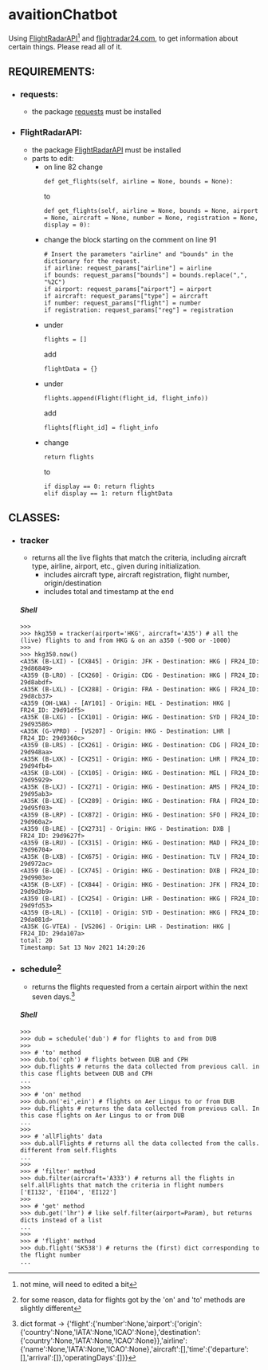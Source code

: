 # avaitionChatbot

Using [FlightRadarAPI](https://pypi.org/project/FlightRadarAPI/)[^1] and [flightradar24.com](https://www.flightradar24.com/), to get information about certain things. Please read all of it.

## REQUIREMENTS:

 - ### requests:
   - the package [requests](https://pypi.org/project/requests/) must be installed

 - ### FlightRadarAPI:
   - the package [FlightRadarAPI](https://pypi.org/project/FlightRadarAPI/) must be installed
   - parts to edit:
     - on line 82
       change
       ```
       def get_flights(self, airline = None, bounds = None):
       ```
       to
       ```
       def get_flights(self, airline = None, bounds = None, airport = None, aircraft = None, number = None, registration = None, display = 0):
       ```
     - change the block starting on the comment on line 91
       ```
       # Insert the parameters "airline" and "bounds" in the dictionary for the request.
       if airline: request_params["airline"] = airline
       if bounds: request_params["bounds"] = bounds.replace(",", "%2C")
       if airport: request_params["airport"] = airport
       if aircraft: request_params["type"] = aircraft
       if number: request_params["flight"] = number
       if registration: request_params["reg"] = registration
       ```
     - under 
       ```
       flights = []
       ```
       add
       ```
       flightData = {}
       ```
     - under
       ```
       flights.append(Flight(flight_id, flight_info))
       ```
       add
       ```
       flights[flight_id] = flight_info
       ```
     - change
       ```
       return flights
       ```
       to
       ```
       if display == 0: return flights
       elif display == 1: return flightData
       ```

## CLASSES:

  - ### tracker

    - returns all the live flights that match the criteria, including aircraft type, airline, airport, etc., given during initialization.
      - includes aircraft type, aircraft registration, flight number, origin/destination
      - includes total and timestamp at the end   
  
    #### _Shell_
    ```
    >>> 
    >>> hkg350 = tracker(airport='HKG', aircraft='A35') # all the (live) flights to and from HKG & on an a350 (-900 or -1000)
    >>> 
    >>> hkg350.now()
    <A35K (B-LXI) - [CX845] - Origin: JFK - Destination: HKG | FR24_ID: 29d86849>
    <A359 (B-LRO) - [CX260] - Origin: CDG - Destination: HKG | FR24_ID: 29d8abdf>
    <A35K (B-LXL) - [CX288] - Origin: FRA - Destination: HKG | FR24_ID: 29d8cb37>
    <A359 (OH-LWA) - [AY101] - Origin: HEL - Destination: HKG | FR24_ID: 29d91df5>
    <A35K (B-LXG) - [CX101] - Origin: HKG - Destination: SYD | FR24_ID: 29d93586>
    <A35K (G-VPRD) - [VS207] - Origin: HKG - Destination: LHR | FR24_ID: 29d9360c>
    <A359 (B-LRS) - [CX261] - Origin: HKG - Destination: CDG | FR24_ID: 29d948aa>
    <A35K (B-LXK) - [CX251] - Origin: HKG - Destination: LHR | FR24_ID: 29d94fb4>
    <A35K (B-LXH) - [CX105] - Origin: HKG - Destination: MEL | FR24_ID: 29d95929>
    <A35K (B-LXJ) - [CX271] - Origin: HKG - Destination: AMS | FR24_ID: 29d95ab3>
    <A35K (B-LXE) - [CX289] - Origin: HKG - Destination: FRA | FR24_ID: 29d95f03>
    <A359 (B-LRP) - [CX872] - Origin: HKG - Destination: SFO | FR24_ID: 29d960a2>
    <A359 (B-LRE) - [CX2731] - Origin: HKG - Destination: DXB | FR24_ID: 29d9627f>
    <A359 (B-LRU) - [CX315] - Origin: HKG - Destination: MAD | FR24_ID: 29d96704>
    <A35K (B-LXB) - [CX675] - Origin: HKG - Destination: TLV | FR24_ID: 29d972ac>
    <A359 (B-LQE) - [CX745] - Origin: HKG - Destination: DXB | FR24_ID: 29d9903e>
    <A35K (B-LXF) - [CX844] - Origin: HKG - Destination: JFK | FR24_ID: 29d9d3b9>
    <A359 (B-LRI) - [CX254] - Origin: LHR - Destination: HKG | FR24_ID: 29d9fd53>
    <A359 (B-LRL) - [CX110] - Origin: SYD - Destination: HKG | FR24_ID: 29da081d>
    <A35K (G-VTEA) - [VS206] - Origin: LHR - Destination: HKG | FR24_ID: 29da107a>
    total: 20
    Timestamp: Sat 13 Nov 2021 14:20:26
    ```
    
  - ### schedule[^2]

    -  returns the flights requested from a certain airport within the next seven days.[^3]
    
    #### _Shell_
    ```
    >>> 
    >>> dub = schedule('dub') # for flights to and from DUB
    >>> 
    >>> # 'to' method
    >>> dub.to('cph') # flights between DUB and CPH
    >>> dub.flights # returns the data collected from previous call. in this case flights between DUB and CPH
    ... 
    >>>
    >>> # 'on' method
    >>> dub.on('ei',ein') # flights on Aer Lingus to or from DUB
    >>> dub.flights # returns the data collected from previous call. In this case flights on Aer Lingus to or from DUB
    ...
    >>> 
    >>> # 'allFlights' data
    >>> dub.allFlights # returns all the data collected from the calls. different from self.flights
    ...
    >>> 
    >>> # 'filter' method
    >>> dub.filter(aircraft='A333') # returns all the flights in self.allFlights that match the criteria in flight numbers
    ['EI132', 'EI104', 'EI122']
    >>> 
    >>> # 'get' method
    >>> dub.get('lhr') # like self.filter(airport=Param), but returns dicts instead of a list
    ... 
    >>> 
    >>> # 'flight' method
    >>> dub.flight('SK538') # returns the (first) dict corresponding to the flight number
    ...
    
    ```

[^1]: not mine, will need to edited a bit
[^2]: for some reason, data for flights got by the 'on' and 'to' methods are slightly different
[^3]: dict format → {'flight':{'number':None,'airport':{'origin':{'country':None,'IATA':None,'ICAO':None},'destination':{'country':None,'IATA':None,'ICAO':None}},'airline':{'name':None,'IATA':None,'ICAO':None},'aircraft':[],'time':{'departure':[],'arrival':[]},'operatingDays':[]}}
